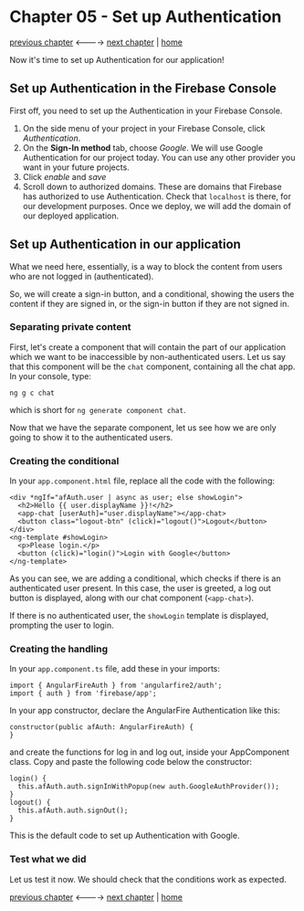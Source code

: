 # Chapter 05 - Set up Authentication

[previous chapter](Chapter_04.md) <----> [next chapter](Chapter_06.md) | [home](README.md)

Now it's time to set up Authentication for our application!

## Set up Authentication in the Firebase Console

First off, you need to set up the Authentication in your Firebase Console.

1. On the side menu of your project in your Firebase Console, click *Authentication*.
2. On the __Sign-In method__ tab, choose *Google*. We will use Google Authentication
  for our project today. You can use any other provider you want in your future
  projects.
3. Click *enable* and *save*
4. Scroll down to authorized domains. These are domains that Firebase has authorized
to use Authentication. Check that `localhost` is there, for our development purposes.
Once we deploy, we will add the domain of our deployed application.

## Set up Authentication in our application

What we need here, essentially, is a way to block the content from users who are
not logged in (authenticated).

So, we will create a sign-in button, and a conditional, showing the users
the content if they are signed in, or the sign-in button if they are not signed in.

### Separating private content
First, let's create a component that will contain the part of our application which
we want to be inaccessible by non-authenticated users. Let us say that
this component will be the `chat` component, containing all the chat app.
In your console, type:
```
ng g c chat
```
which is short for `ng generate component chat`.

Now that we have the separate component, let us see how we are only going to show
it to the authenticated users.

### Creating the conditional

In your `app.component.html` file, replace all the code with the following:
```
<div *ngIf="afAuth.user | async as user; else showLogin">
  <h2>Hello {{ user.displayName }}!</h2>
  <app-chat [userAuth]="user.displayName"></app-chat>
  <button class="logout-btn" (click)="logout()">Logout</button>
</div>
<ng-template #showLogin>
  <p>Please login.</p>
  <button (click)="login()">Login with Google</button>
</ng-template>
```

As you can see, we are adding a conditional, which checks if there is an
authenticated user present. In this case, the user is greeted, a log out button is
displayed, along with our chat component (`<app-chat>`).

If there is no authenticated user, the `showLogin` template is displayed, prompting
the user to login.

### Creating the handling

In your `app.component.ts` file, add these in your imports:
```
import { AngularFireAuth } from 'angularfire2/auth';
import { auth } from 'firebase/app';
```

In your app constructor, declare the AngularFire Authentication like this:
```
constructor(public afAuth: AngularFireAuth) {
}
```
and create the functions for log in and log out, inside your
AppComponent class. Copy and paste the following code below the constructor:
```
login() {
  this.afAuth.auth.signInWithPopup(new auth.GoogleAuthProvider());
}
logout() {
  this.afAuth.auth.signOut();
}
```
This is the default code to set up Authentication with Google.

### Test what we did
Let us test it now. We should check that the conditions work as expected.

[previous chapter](Chapter_04.md) <----> [next chapter](Chapter_06.md) | [home](README.md)
